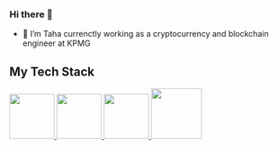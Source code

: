 ### Hi there 👋
- 🌱 I’m Taha currenctly working as a cryptocurrency and blockchain engineer at KPMG
<!--
**dhaileytaha/dhaileytaha** is a ✨ _special_ ✨ repository because its `README.md` (this file) appears on your GitHub profile.

Here are some ideas to get you started:
-->
## My Tech Stack

<!--
- 🔭 I’m currently working on 
-->
<p float="left">
  <a href="https://www.w3.org/wiki/The_web_standards_model_-_HTML_CSS_and_JavaScript" target="_blank" >
    <img src="https://raw.githubusercontent.com/itsksaurabh/itsksaurabh/master/assets/html-css-js.png" height="80" />
  </a>
  <a href="https://golang.org/" target="_blank" >
    <img src="https://media0.giphy.com/media/eNAsjO55tPbgaor7ma/giphy.gif" height="80" /> 
  </a>
  <a href="https://www.docker.com/" target="_blank" >
    <img src="https://flicsdb.com/wp-content/uploads/2019/04/gophercises_punching.gif"  height="80" />
  </a>
  <a href="https://kubernetes.io/" target="_blank" >
    <img src="https://assets.rappler.com/612F469A6EA84F6BAE882D2B94A4B421/img/402066C85613444B9602EB0FC677C5D1/amazon-web-services-down-20140527.gif"  height="90" />
  </a>
 </p>


<!--
- 🌱 I’m currently learning ...
- 👯 I’m looking to collaborate on ...
- 🤔 I’m looking for help with ...
- 💬 Ask me about ...
- 📫 How to reach me: ...
- 😄 Pronouns: ...
- ⚡ Fun fact: ...
-->
